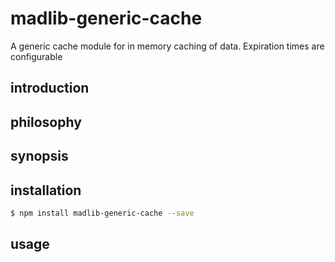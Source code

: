 madlib-generic-cache
======================

A generic cache module for in memory caching of data. Expiration times are configurable


introduction
------------


philosophy
----------


synopsis
--------


installation
------------
```bash
$ npm install madlib-generic-cache --save
```

usage
-----
